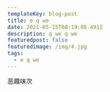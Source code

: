 ```yaml
---
templateKey: blog-post
title: e q we
date: 2021-05-15T08:19:08.491Z
description: q we q we
featuredpost: false
featuredimage: /img/4.jpg
tags:
  - e q we
---
```

恶趣味次